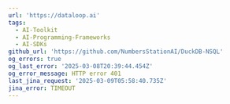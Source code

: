 ```yaml
---
url: 'https://dataloop.ai'
tags:
  - AI-Toolkit
  - AI-Programming-Frameworks
  - AI-SDKs
github_url: 'https://github.com/NumbersStationAI/DuckDB-NSQL'
og_errors: true
og_last_error: '2025-03-08T20:39:44.454Z'
og_error_message: HTTP error 401
last_jina_request: '2025-03-09T05:58:40.735Z'
jina_error: TIMEOUT
---
```


